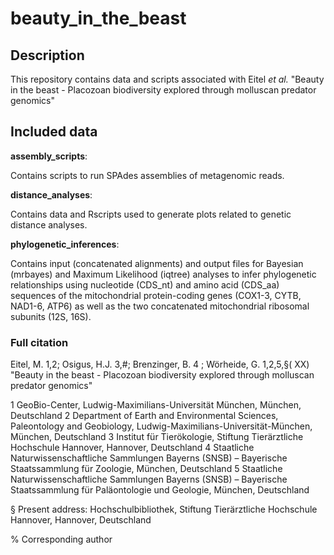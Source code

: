 # beauty_in_the_beast

## Description ##
This repository contains data and scripts associated with 
Eitel _et al._
"Beauty in the beast - Placozoan biodiversity explored through molluscan predator genomics"



## Included data ##


**assembly_scripts**:

Contains scripts to run SPAdes assemblies of metagenomic reads.

**distance_analyses**:

Contains data and Rscripts used to generate plots related to genetic distance analyses.

**phylogenetic_inferences**:

Contains input (concatenated alignments) and output files for Bayesian (mrbayes) and Maximum Likelihood (iqtree) analyses to infer phylogenetic relationships using nucleotide (CDS_nt) and amino acid (CDS_aa) sequences of the mitochondrial protein-coding genes (COX1-3, CYTB, NAD1-6, ATP6) as well as the two concatenated mitochondrial ribosomal subunits (12S, 16S).


### Full citation ###
Eitel, M. 1,2; Osigus, H.J. 3,#; Brenzinger, B. 4 ; Wörheide, G. 1,2,5,§( XX) "Beauty in the beast - Placozoan biodiversity explored through molluscan predator genomics"

1 GeoBio-Center, Ludwig-Maximilians-Universität München, München, Deutschland
2 Department of Earth and Environmental Sciences, Paleontology and Geobiology, Ludwig-Maximilians-Universität-München, München, Deutschland
3 Institut für Tierökologie, Stiftung Tierärztliche Hochschule Hannover, Hannover, Deutschland
4 Staatliche Naturwissenschaftliche Sammlungen Bayerns (SNSB) – Bayerische Staatssammlung für Zoologie, München, Deutschland
5 Staatliche Naturwissenschaftliche Sammlungen Bayerns (SNSB) – Bayerische Staatssammlung für
Paläontologie und Geologie, München, Deutschland

§ Present address: Hochschulbibliothek, Stiftung Tierärztliche Hochschule Hannover, Hannover, Deutschland

% Corresponding author